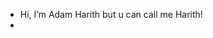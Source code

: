 - Hi, I’m Adam Harith but u can call me Harith!
- 


<!---
Harithhh28/Harithhh28 is a ✨ special ✨ repository because its `README.md` (this file) appears on your GitHub profile.
You can click the Preview link to take a look at your changes.
--->
